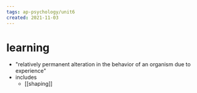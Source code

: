 ```yaml
---
tags: ap-psychology/unit6 
created: 2021-11-03
---
```


# learning

- "relatively permanent alteration in the behavior of an organism due to experience"
- includes
	- [[shaping]] 
